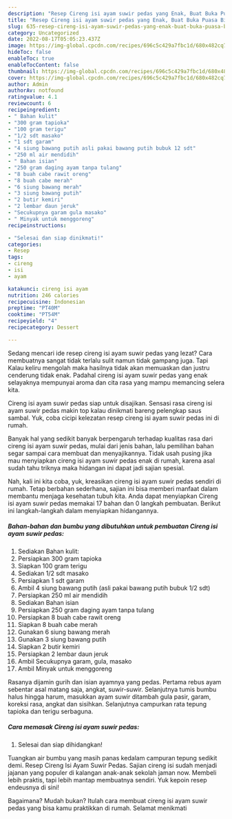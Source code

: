 ```yaml
---
description: "Resep Cireng isi ayam suwir pedas yang Enak, Buat Buka Puasa Bikin Ngiler"
title: "Resep Cireng isi ayam suwir pedas yang Enak, Buat Buka Puasa Bikin Ngiler"
slug: 635-resep-cireng-isi-ayam-suwir-pedas-yang-enak-buat-buka-puasa-bikin-ngiler
category: Uncategorized
date: 2022-08-17T05:05:23.437Z
image: https://img-global.cpcdn.com/recipes/696c5c429a7fbc1d/680x482cq70/cireng-isi-ayam-suwir-pedas-foto-resep-utama.jpg
hideToc: false
enableToc: true
enableTocContent: false
thumbnail: https://img-global.cpcdn.com/recipes/696c5c429a7fbc1d/680x482cq70/cireng-isi-ayam-suwir-pedas-foto-resep-utama.jpg
cover: https://img-global.cpcdn.com/recipes/696c5c429a7fbc1d/680x482cq70/cireng-isi-ayam-suwir-pedas-foto-resep-utama.jpg
author: Admin
authorAv: notfound
ratingvalue: 4.1
reviewcount: 6
recipeingredient:
- " Bahan kulit"
- "300 gram tapioka"
- "100 gram terigu"
- "1/2 sdt masako"
- "1 sdt garam"
- "4 siung bawang putih asli pakai bawang putih bubuk 12 sdt"
- "250 ml air mendidih"
- " Bahan isian"
- "250 gram daging ayam tanpa tulang"
- "8 buah cabe rawit oreng"
- "8 buah cabe merah"
- "6 siung bawang merah"
- "3 siung bawang putih"
- "2 butir kemiri"
- "2 lembar daun jeruk"
- "Secukupnya garam gula masako"
- " Minyak untuk menggoreng"
recipeinstructions:

- "Selesai dan siap dinikmati!"
categories:
- Resep
tags:
- cireng
- isi
- ayam

katakunci: cireng isi ayam 
nutrition: 246 calories
recipecuisine: Indonesian
preptime: "PT40M"
cooktime: "PT54M"
recipeyield: "4"
recipecategory: Dessert

---
```



Sedang mencari ide resep cireng isi ayam suwir pedas yang lezat? Cara membuatnya sangat tidak terlalu sulit namun tidak gampang juga. Tapi Kalau keliru mengolah maka hasilnya tidak akan memuaskan dan justru cenderung tidak enak. Padahal cireng isi ayam suwir pedas yang enak selayaknya mempunyai aroma dan cita rasa yang mampu memancing selera kita.


Cireng isi ayam suwir pedas siap untuk disajikan. Sensasi rasa cireng isi ayam suwir pedas makin top kalau dinikmati bareng pelengkap saus sambal. Yuk, coba cicipi kelezatan resep cireng isi ayam suwir pedas ini di rumah.

Banyak hal yang sedikit banyak berpengaruh terhadap kualitas rasa dari cireng isi ayam suwir pedas, mulai dari jenis bahan, lalu pemilihan bahan segar sampai cara membuat dan menyajikannya. Tidak usah pusing jika mau menyiapkan cireng isi ayam suwir pedas enak di rumah, karena asal sudah tahu triknya maka hidangan ini dapat jadi sajian spesial.


Nah, kali ini kita coba, yuk, kreasikan cireng isi ayam suwir pedas sendiri di rumah. Tetap berbahan sederhana, sajian ini bisa memberi manfaat dalam membantu menjaga kesehatan tubuh kita. Anda dapat menyiapkan Cireng isi ayam suwir pedas memakai 17 bahan dan 0 langkah pembuatan. Berikut ini langkah-langkah dalam menyiapkan hidangannya.

<!--inarticleads1-->

##### Bahan-bahan dan bumbu yang dibutuhkan untuk pembuatan Cireng isi ayam suwir pedas:

1. Sediakan  Bahan kulit:
1. Persiapkan 300 gram tapioka
1. Siapkan 100 gram terigu
1. Sediakan 1/2 sdt masako
1. Persiapkan 1 sdt garam
1. Ambil 4 siung bawang putih (asli pakai bawang putih bubuk 1/2 sdt)
1. Persiapkan 250 ml air mendidih
1. Sediakan  Bahan isian
1. Persiapkan 250 gram daging ayam tanpa tulang
1. Persiapkan 8 buah cabe rawit oreng
1. Siapkan 8 buah cabe merah
1. Gunakan 6 siung bawang merah
1. Gunakan 3 siung bawang putih
1. Siapkan 2 butir kemiri
1. Persiapkan 2 lembar daun jeruk
1. Ambil Secukupnya garam, gula, masako
1. Ambil  Minyak untuk menggoreng


Rasanya dijamin gurih dan isian ayamnya yang pedas. Pertama rebus ayam sebentar asal matang saja, angkat, suwir-suwir. Selanjutnya tumis bumbu halus hingga harum, masukkan ayam suwir ditambah gula pasir, garam, koreksi rasa, angkat dan sisihkan. Selanjutnya campurkan rata tepung tapioka dan terigu serbaguna. 

<!--inarticleads2-->

##### Cara memasak Cireng isi ayam suwir pedas:


1. Selesai dan siap dihidangkan!

Tuangkan air bumbu yang masih panas kedalam campuran tepung sedikit demi. Resep Cireng Isi Ayam Suwir Pedas. Sajian cireng isi sudah menjadi jajanan yang populer di kalangan anak-anak sekolah jaman now. Membeli lebih praktis, tapi lebih mantap membuatnya sendiri. Yuk kepoin resep endeusnya di sini! 

Bagaimana? Mudah bukan? Itulah cara membuat cireng isi ayam suwir pedas yang bisa kamu praktikkan di rumah. Selamat menikmati
